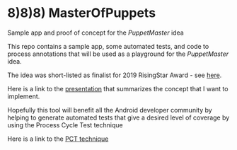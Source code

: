 8)8)8)
MasterOfPuppets
===============
Sample app and proof of concept for the _PuppetMaster_ idea 

This repo contains a sample app, some automated tests, and code to process annotations that will be used as a playground for the *PuppetMaster* idea. 

The idea was short-listed as finalist for 2019 RisingStar Award - see [here](https://huddle.eurostarsoftwaretesting.com/rising-star-finalists-2019/).

Here is a link to the [presentation](https://docs.google.com/presentation/d/1DqcVnrcGM_aTg7O8UMaLlRoHgWvXn_b05R10JbCALo0/edit#slide=id.g40b2f68b54_0_37) that summarizes the concept that I want to implement. 

Hopefully this tool will benefit all the Android developer community by helping to generate automated tests that give a desired level of coverage by using the Process Cycle Test technique 

Here is a link to the [PCT technique](https://www.tmap.net/wiki/process-cycle-test-pct) 


